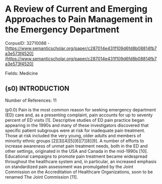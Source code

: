 # A Review of Current and Emerging Approaches to Pain Management in the Emergency Department

CorpusID: 32710088 - [https://www.semanticscholar.org/paper/c287014e431f109d6fd8b08814fb7a3e573f4520](https://www.semanticscholar.org/paper/c287014e431f109d6fd8b08814fb7a3e573f4520)

Fields: Medicine

## (s0) INTRODUCTION
Number of References: 11

(p0.0) Pain is the most common reason for seeking emergency department (ED) care and, as a presenting complaint, pain accounts for up to seventy percent of ED visits [1]. Descriptive studies of ED pain practice began appearing in the 1990s and many of these investigators discovered that specific patient subgroups were at risk for inadequate pain treatment. Those at risk included the very young, older adults and members of minority ethnic groups [2][3][4][5][6][7][8][9]. A number of efforts to increase awareness of unmet pain treatment needs, both in the ED and other settings, originated in the USA and Canada in the mid-1990s [10]. Educational campaigns to promote pain treatment became widespread throughout the healthcare system and, in particular, an increased emphasis on standardized pain assessment was promulgated by the Joint Commission on the Accreditation of Healthcare Organizations, soon to be renamed The Joint Commission [11].
